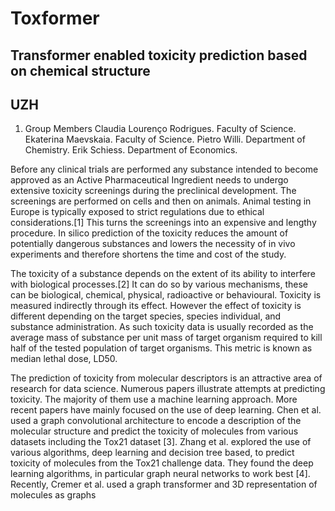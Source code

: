 # Toxformer

## Transformer enabled toxicity prediction based on chemical structure
## UZH

1.	Group Members
Claudia Lourenço Rodrigues. Faculty of Science.
Ekaterina Maevskaia. Faculty of Science.
Pietro Willi. Department of Chemistry.
Erik Schiess. Department of Economics. 


Before any clinical trials are performed any substance intended to become approved as an Active Pharmaceutical Ingredient needs to undergo extensive toxicity screenings during the preclinical development. The screenings are performed on cells and then on animals. Animal testing in Europe is typically exposed to strict regulations due to ethical considerations.[1] This turns the screenings into an expensive and lengthy procedure. In silico prediction of the toxicity reduces the amount of potentially dangerous substances and lowers the necessity of in vivo experiments and therefore shortens the time and cost of the study.

The toxicity of a substance depends on the extent of its ability to interfere with biological processes.[2] It can do so by various mechanisms, these can be biological, chemical, physical, radioactive or behavioural. Toxicity is measured indirectly through its effect. However the effect of toxicity is different depending on the target species, species individual, and substance administration. As such toxicity data is usually recorded as the average mass of substance per unit mass of target organism required to kill half of the tested population of target organisms. This metric is known as median lethal dose, LD50. 

The prediction of toxicity from molecular descriptors is an attractive area of research for data science. Numerous papers illustrate attempts at predicting toxicity. The majority of them use a machine learning approach. More recent papers have mainly focused on the use of deep learning. Chen et al. used a graph convolutional architecture to encode a description of the molecular structure and predict the toxicity of molecules from various datasets including the Tox21 dataset [3].  Zhang et al. explored the use of various algorithms, deep learning and decision tree based, to predict toxicity of molecules from the Tox21 challenge data. They found the deep learning algorithms, in particular graph neural networks to work best [4].  Recently, Cremer et al. used a graph transformer and 3D representation of molecules as graphs 

